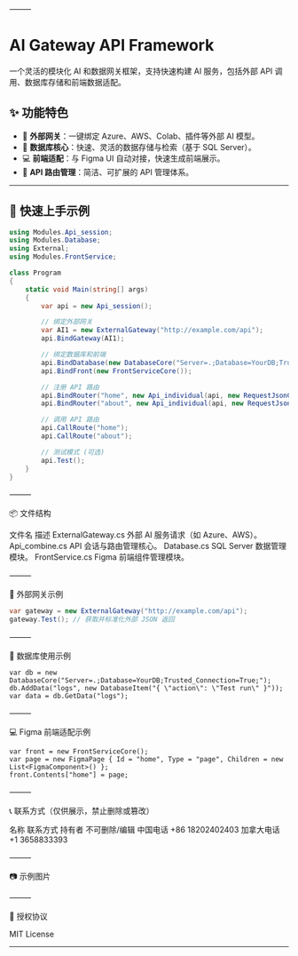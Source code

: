 

⸻



# AI Gateway API Framework

一个灵活的模块化 AI 和数据网关框架，支持快速构建 AI 服务，包括外部 API 调用、数据库存储和前端数据适配。

## ✨ 功能特色

- 📡 **外部网关**：一键绑定 Azure、AWS、Colab、插件等外部 AI 模型。
- 💾 **数据库核心**：快速、灵活的数据存储与检索（基于 SQL Server）。
- 💻 **前端适配**：与 Figma UI 自动对接，快速生成前端展示。
- 🔌 **API 路由管理**：简洁、可扩展的 API 管理体系。

---

## 🚀 快速上手示例

```csharp
using Modules.Api_session;
using Modules.Database;
using External;
using Modules.FrontService;

class Program
{
    static void Main(string[] args)
    {
        var api = new Api_session();

        // 绑定外部网关
        var AI1 = new ExternalGateway("http://example.com/api");
        api.BindGateway(AI1);

        // 绑定数据库和前端
        api.BindDatabase(new DatabaseCore("Server=.;Database=YourDB;Trusted_Connection=True;"));
        api.BindFront(new FrontServiceCore());

        // 注册 API 路由
        api.BindRouter("home", new Api_individual(api, new RequestJsonContainer("{ \"prompt\": \"Home Page\" }"), "home.html"));
        api.BindRouter("about", new Api_individual(api, new RequestJsonContainer("{ \"prompt\": \"About Page\" }"), "about.html"));

        // 调用 API 路由
        api.CallRoute("home");
        api.CallRoute("about");

        // 测试模式 (可选)
        api.Test();
    }
}
```



⸻

📦 文件结构

文件名	描述
ExternalGateway.cs	外部 AI 服务请求（如 Azure、AWS）。
Api_combine.cs	API 会话与路由管理核心。
Database.cs	SQL Server 数据管理模块。
FrontService.cs	Figma 前端组件管理模块。



⸻

📡 外部网关示例
```csharp
var gateway = new ExternalGateway("http://example.com/api");
gateway.Test(); // 获取并标准化外部 JSON 返回
```


⸻

💾 数据库使用示例
```
var db = new DatabaseCore("Server=.;Database=YourDB;Trusted_Connection=True;");
db.AddData("logs", new DatabaseItem("{ \"action\": \"Test run\" }"));
var data = db.GetData("logs");
```


⸻

💻 Figma 前端适配示例
```
var front = new FrontServiceCore();
var page = new FigmaPage { Id = "home", Type = "page", Children = new List<FigmaComponent>() };
front.Contents["home"] = page;
```


⸻

📞 联系方式（仅供展示，禁止删除或篡改）

名称	联系方式
持有者	不可删除/编辑
中国电话	+86 18202402403
加拿大电话	+1 3658833393



⸻

📷 示例图片


⸻

📜 授权协议

MIT License

---

